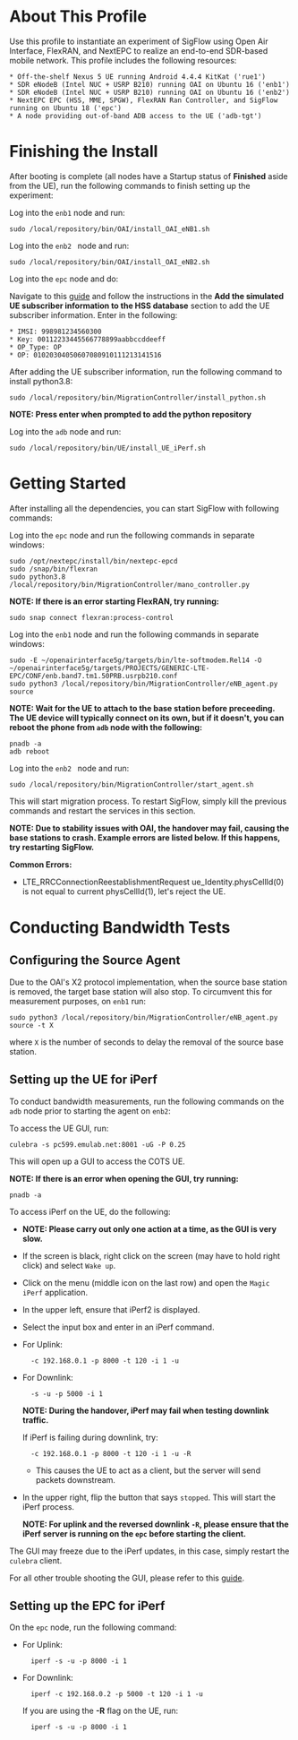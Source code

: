 # About This Profile

Use this profile to instantiate an experiment of SigFlow using Open Air Interface,
FlexRAN, and NextEPC to realize an end-to-end SDR-based mobile network. This profile includes
the following resources:

    * Off-the-shelf Nexus 5 UE running Android 4.4.4 KitKat ('rue1')
    * SDR eNodeB (Intel NUC + USRP B210) running OAI on Ubuntu 16 ('enb1')
    * SDR eNodeB (Intel NUC + USRP B210) running OAI on Ubuntu 16 ('enb2')
    * NextEPC EPC (HSS, MME, SPGW), FlexRAN Ran Controller, and SigFlow running on Ubuntu 18 ('epc')
    * A node providing out-of-band ADB access to the UE ('adb-tgt')

# Finishing the Install

After booting is complete (all nodes have a Startup status of **Finished** aside from the UE), run the following commands
to finish setting up the experiment:

Log into the `enb1` node and run: 

    sudo /local/repository/bin/OAI/install_OAI_eNB1.sh

Log into the `enb2 ` node and run:

    sudo /local/repository/bin/OAI/install_OAI_eNB2.sh
    
Log into the `epc` node and do:

   Navigate to this [guide](https://gitlab.flux.utah.edu/powderrenewpublic/mww2019/blob/master/4G-LTE.md) and follow the instructions
   in the **Add the simulated UE subscriber information to the HSS database** section to add the UE subscriber information. Enter in the following:
    
    * IMSI: 998981234560300
    * Key: 00112233445566778899aabbccddeeff
    * OP_Type: OP
    * OP: 01020304050607080910111213141516
    
After adding the UE subscriber information, run the following command to install python3.8:

    sudo /local/repository/bin/MigrationController/install_python.sh     
        
**NOTE: Press enter when prompted to add the python repository**
        
Log into the `adb` node and run:

    sudo /local/repository/bin/UE/install_UE_iPerf.sh

# Getting Started
After installing all the dependencies, you can start SigFlow with following commands:

Log into the `epc` node and run the following commands in separate windows:

    sudo /opt/nextepc/install/bin/nextepc-epcd
    sudo /snap/bin/flexran
    sudo python3.8 /local/repository/bin/MigrationController/mano_controller.py
    
**NOTE: If there is an error starting FlexRAN, try running:** 

    sudo snap connect flexran:process-control
    
Log into the `enb1` node and run the following commands in separate windows: 

    sudo -E ~/openairinterface5g/targets/bin/lte-softmodem.Rel14 -O ~/openairinterface5g/targets/PROJECTS/GENERIC-LTE-EPC/CONF/enb.band7.tm1.50PRB.usrpb210.conf
    sudo python3 /local/repository/bin/MigrationController/eNB_agent.py source
    
**NOTE: Wait for the UE to attach to the base station before preceeding. The UE device will typically connect on its own, but if it doesn't, you can reboot the phone from `adb` node with the following:**

    pnadb -a
    adb reboot
      
Log into the `enb2 ` node and run:

    sudo /local/repository/bin/MigrationController/start_agent.sh
    
This will start migration process. To restart SigFlow, simply kill the previous commands and restart the services in this section.
 
**NOTE: Due to stability issues with OAI, the handover may fail, causing the base stations to crash. Example errors are listed below. If this happens, try restarting SigFlow.**

**Common Errors:** 
   * LTE_RRCConnectionReestablishmentRequest ue_Identity.physCellId(0) is not equal to current physCellId(1), let's reject the UE.

# Conducting Bandwidth Tests
## Configuring the Source Agent
Due to the OAI's X2 protocol implementation, when the source base station is removed, the target base station will
also stop. To circumvent this for measurement purposes, on `enb1` run:

    sudo python3 /local/repository/bin/MigrationController/eNB_agent.py source -t X

where `X` is the number of seconds to delay the removal of the source base station.

## Setting up the UE for iPerf
To conduct bandwidth measurements, run the following commands on the `adb` node prior to starting the agent on `enb2`:

To access the UE GUI, run: 

    culebra -s pc599.emulab.net:8001 -uG -P 0.25
 
This will open up a GUI to access the COTS UE. 

**NOTE: If there is an error when opening the GUI, try running:**

    pnadb -a

To access iPerf on the UE, do the following:
* **NOTE: Please carry out only one action at a time, as the GUI is very slow.**
* If the screen is black, right click on the screen (may have to hold right click) and select ``Wake up``.
* Click on the menu (middle icon on the last row) and open the ``Magic iPerf`` application.
* In the upper left, ensure that iPerf2 is displayed.
* Select the input box and enter in an iPerf command.

* For Uplink:

        -c 192.168.0.1 -p 8000 -t 120 -i 1 -u
    
* For Downlink:

        -s -u -p 5000 -i 1
    
     **NOTE: During the handover, iPerf may fail when testing downlink traffic.**

     If iPerf is failing during downlink, try: 

        -c 192.168.0.1 -p 8000 -t 120 -i 1 -u -R 

    * This causes the UE to act as a client, but the server will send packets downstream.

* In the upper right, flip the button that says ``stopped``. This will start the iPerf process. 
   
   **NOTE: For uplink and the reversed downlink ``-R``, please ensure that the iPerf server is running on the `epc` before starting the client.**

The GUI may freeze due to the iPerf updates, in this case, simply restart the ``culebra`` client.

For all other trouble shooting the GUI, please refer to this [guide](https://wiki.phantomnet.org/wiki/phantomnet/tutorial-interacting-and-scripting-on-the-ue-with-culebra).

## Setting up the EPC for iPerf
On the `epc` node, run the following command:

* For Uplink:

        iperf -s -u -p 8000 -i 1
        
* For Downlink:

        iperf -c 192.168.0.2 -p 5000 -t 120 -i 1 -u
    If you are using the **-R** flag on the UE, run:
    
        iperf -s -u -p 8000 -i 1

